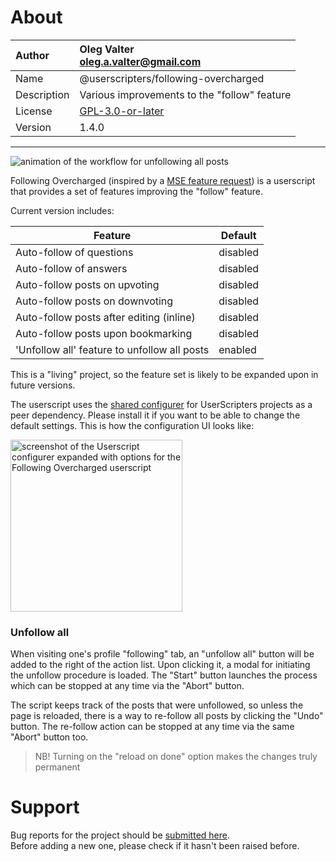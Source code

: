 
# About

| Author       | Oleg Valter<br>[oleg.a.valter@gmail.com](mailto:oleg.a.valter@gmail.com) |
| :----------- | :----------------------- |
| Name | @userscripters/following-overcharged |
| Description | Various improvements to the "follow" feature |
| License | [GPL-3.0-or-later](https://spdx.org/licenses/GPL-3.0-or-later) |
| Version | 1.4.0 |

---

![animation of the workflow for unfollowing all posts](https://i.stack.imgur.com/LJ3z6.gif)

Following Overcharged (inspired by a [MSE feature request](https://meta.stackexchange.com/q/378980/786798)) is a userscript that provides a set of features improving the "follow" feature.

Current version includes:

| Feature                                        | Default  |
| ---------------------------------------------- | -------- |
| Auto-follow of questions                       | disabled |
| Auto-follow of answers                         | disabled |
| Auto-follow posts on upvoting                  | disabled |
| Auto-follow posts on downvoting                | disabled |
| Auto-follow posts after editing (inline)       | disabled |
| Auto-follow posts upon bookmarking             | disabled |
| 'Unfollow all' feature to unfollow all posts   | enabled  |

This is a "living" project, so the feature set is likely to be expanded upon in future versions.

The userscript uses the [shared configurer](https://stackapps.com/q/9403/78873) for UserScripters projects as a peer dependency.
Please install it if you want to be able to change the default settings.
This is how the configuration UI looks like:

<img src="https://i.stack.imgur.com/AZQgr.png" width="275" alt="screenshot of the Userscript configurer expanded with options for the Following Overcharged userscript" />

### Unfollow all

When visiting one's profile "following" tab, an "unfollow all" button will be added to the right of the action list.
Upon clicking it, a modal for initiating the unfollow procedure is loaded.
The "Start" button launches the process which can be stopped at any time via the "Abort" button.

The script keeps track of the posts that were unfollowed, so unless the page is reloaded, there is a way to re-follow all posts by clicking the "Undo" button.
The re-follow action can be stopped at any time via the same "Abort" button too.

> NB! Turning on the "reload on done" option makes the changes truly permanent


# Support

Bug reports for the project should be [submitted here](https://github.com/userscripters/following-overcharged/issues).
<br>Before adding a new one, please check if it hasn't been raised before.
  